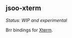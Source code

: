 jsoo-xterm
----------

*Status: WIP and experimental*

Brr bindings for [Xterm](http://xtermjs.org/docs/api/terminal/classes/terminal/).
